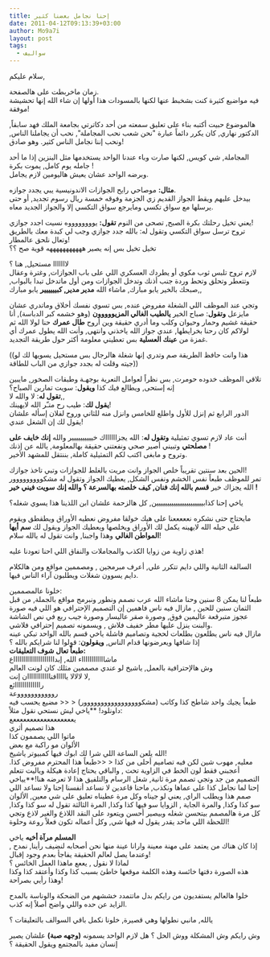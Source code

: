 ```yaml
---
title: إحنا نجامل بعضنا كثير
date: 2011-04-12T09:13:39+03:00
author: Mo9a7i
layout: post
tags:
  - سواليف
---
```


سلام عليكم,

زمان ماخربطت على هالصفحة.  
فيه مواضيع كثيرة كنت بشخبط عنها لكنها بالمسودات هذا أولها إن شاء الله إنها تحشيشة موفقة!

هالموضوع حبيت أكتبه بناء على تعليق سمعته من أحد دكاترتي بجامعة الملك فهد سابقاً, الدكتور نهاري, كان يكرر دائماً عبارة "نحن شعب نحب المجاملة", نحب أن يجاملنا الناس, ونحب إننا نجامل الناس كثير. وهو صادق!

المجاملة, شي كويس, لكنها صارت وباء عندنا الواحد يستخدمها مثل البنزين إذا ما أحد جامله يوم كامل, يموت بكرة !  
وبرضه الواحد عشان يعيش هاليومين لازم يجامل.

**مثال:** موصاحي رايح الجوازات الاندونيسية يبي يجدد جوازه.  
بيدخل عليهم ويقط الجواز القديم زي الجزمة وفوقه خمسة ريال رسوم تجديد, أو حتى يرسلها مع سواق تكسي ومايرجع سواق التكسي إلا والجواز الجديد معاه.

يعني تخيل رحلتك بكرة الصبح, تصحى من النوم **تقول:** يووووووووه نسيت اجدد جوازي!  
تروح ترسل سواق التكسي وتقول له: بالله جدد جوازي وجب لي كبدة معك بالطريق وتعال نلحق عالمطار!  
تخيل تخيل بس إنه يصير هههههههههههه قوية صح ؟؟

لااااااا مستحيل, هنا ؟  
لازم تروح تلبس ثوب مكوي أو يطردك العسكري اللي على باب الجوازات, وغترة وعقال وتتعطر وتحلق وتحط وردة جنب أذنك وتدخل الجوازات ومن أول ماتدخل تبدا بالبواب, صبحك بالخير يابو مبارك, ماشاء الله **مدير مدير, كبيييييير** يابو مبارك,,

وتجي عند الموظف اللي الشغلة مفروض عنده, بس تسوي نفسك أخلاق وماتدري عشان مايزعل **وتقول**: صباح الخير **يالطيب الغالي المزيووووون** (وهو خشمه كبر الدباسة), أنا حقيقة غشيم وحمار وحيوان وكلب وما أدري حقيقة وين أروح **طال عمرك** حنا لولا الله ثم لولاكم  كان رحنا بخرايطها, عندي جواز الله ياخذني وانتهى, وأنت الله يطول عمرك أي غمزة من **عينك العسلية** بس تعطيني معلومة أكثر حول طريقة التجديد.

((هذا وانت حافظ الطريقة صم وتدري إنها شغلة هالرجال بس مستحيل يسويها لك لو جيته وقلت له بجدد جوازي من الباب للطاقة))

تلاقي الموظف خدوده حومرت, بس نظراً لعوامل التعرية بوجهـة وطبقات الصخور, مايبين إنه إستحى, ويطالع فيك كذا **ويقول**: سويت تمارين الصباح؟  
**تقول له**: لا والله لا,,  
**يقول لك**: طيب رح متـّر الله لايهينك!  
الدور الرابع ثم إنزل للأول واطلع للخامس وانزل منه للثاني وروح لفلان إسأله علشان يقول لك إن الشغل عندي!

أنت عاد لازم تسوي تمثيلية **وتقول له**: الله يجزااااااك خيييييييييير والله **إنك خايف على مصلحتي** وتبيني أصير صحي ونفعتني حقيقة بهالمعلومة, يالله عن إذنك !  
وتروح و  مابغى اكتب لكم التمثيلية كاملة, بننتقل للمشهد الأخير.

الحين بعد سنتين تقريباً خلص الجواز وانت مريت بالغلط للجوازات وتبي تاخذ جوازك!  
تمر للموظف طبعاً نفس الخشم ونفس الشكل, يعطيك الجواز وتقول له مشكووووووووور الله يجزاك خير **قسم بالله إنك فنان, كيف خلصته بهالسرعة ؟ والله إنك سويت فيني خير !**

ياخي إحنا كذابيييييييييييييييييييييين, كل هالزحمة علشان ابن اللذينا هذا يسوي شغله؟

مايحتاج حتى نشكره نعععععنا على هيك خولقا مفروض نعطيه الأوراق ويطقطق ويقوم على حيله الله لايهينه يكمل لك الأوراق ويخلصها ويعطيك الجواز ويقول لك **سم أيها المواطن الغالي** وهذا واجبنا, وانت تقول له يالله سلام!

هذي زاوية من زوايا الكذب والمجاملات والنفاق اللي احنا تعودنا عليه!

السالفة الثانية واللي دايم تتكرر علي, أعرف مبرمجين , ومصممين مواقع ومن هالكلام دايم يسوون شغلات ويطلبون آراء الناس فيها.

خلونا عالمصممين:  
طبعاً لنا يمكن 8 سنين وحنا ماشاء الله عرب نصمم ونطور ونبرمج مواقع بالجملة, من قبل الثمان سنين للحين , مازال فيه ناس فاهمين إن التصميم الإحترافي هو اللي فيه صورة عجوز متبرقعة عاليمين فوق, وصورة صقر عاليسار وصورة جيب ربع في نص الشاشة والبنت ينزل عليها مطر خفيف فلاش , ويسمونه تصميم إحترافي فلاشي.  
مازال فيه ناس يطلعون بطلعات لحجية وتصاميم فاشلة ياخي قسم بالله الواحد تبكي عينه إذا شافها ويعرضونها قدام الناس, **ويقولون**: قولوا لنا شرايكم بالله ؟  
**طبعاً تعال شوف التعليقات:**  
ماشااااااااااااء الله, إبداااااااااااااااااااااع  
وش هالإحترافية بالعمل, ياشيخ لو عندي مصممين مثلك كان لونت العالم  
لا لالالا يااااافناااااااااااان إنت,  
رااااااااااااائع  
روووووووووووعة  
طبعاً يجيك واحد شاطح كذا وكاتب (مشكووووووووووووووووور) < << مضيع يحسب فيه داونلود! **ياخي ليش نستحي نقول مثلاً:  
يععععععععععععععععععع  
هذا تصميم أثري  
ماتوا اللي يصممون كذا  
الألوان مو راكبة مع بعض  
الله يلعن الساعة اللي شرا لك ابوك فيها كمبيوتر ياشيخ!  
معليه, مهوب شين لكن فيه تصاميم أحلى من كذا < <<طبعاً هذا المحترم مفروض كذا. أعجبني فقط لون الخط في الزاوية تحت , والباقي يحتاج إعادة هيكلة وياليت تتعلم التصميم من جد وتجي تصمم مرة ثانية, شغل الرسام والتلفيق هذا لا تعرضه هنا!**يياخي إحنا لما نجامل كذا على عماها ونكذب, ماحنا قاعدين لا نساعد أنفسنا إحنا ولا نساعد اللي صمم هذا ويطلب الراي, يعني لو جيناه وكل مرة عطيناه تعليق على شي معين, الألوان سو كذا وكذا, والمرة الجاية , الزوايا سو فيها كذا وكذا, المرة الثالثة تقول له سو كذا وكذا, كل مرة هالمصمم بيتحسن شغله وبيصير أحسن ويتعود على النقد اللاذع والغير لاذع وتجي اللحظة اللي ماحد يقدر يقول له فيها شي, وكل أعماله تكون فعلاً روعة وحلوة!

**المسلم مرآة أخيه** ياخي  
إذا كان هناك من يعتمد على مهنة معينة وارانا عينة منها نحن أصحابه لنضيف رأينا, نمدح , وعندما يصل لعالم الحقيقة يفاجأ بعدم وجود إقبال!  
لماذا لا نقول , يععع ماهذا العمل الخائس ؟  
هذه الصورة دقتها خائسة وهذه الكلمة موقعها خاطئ بسبب كذا وكذا وأعتقد كذا وكذا وهذا رأيي بصراحة!

خلوا هالعالم يستفديون من رايكم بدل ماتتمدد خششهم من الضحكة والوناسة بالمدح الزايد عن حده واللي واضح أصلاً إنه كذب.

يالله, مانبي نطولها وهي قصيرة, خلونا نكمل باقي السوالف بالتعليقات ؟

وش رايكم وش المشكلة ووش الحل ؟ هل لازم الواحد يسمونه **(وجهه صبة)** علشان يصير إنسان مفيد بالمجتمع ويقول الحقيقة ؟